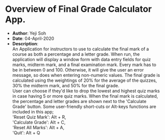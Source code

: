 # Overview of Final Grade Calculator App.
- __Author__:	Yeji Soh
- __Date__:		04-April-2020
- __Description__:<br>
An Application for instructors to use to calculate the final mark of a course as both a percentage and a letter grade.
When run, the application will display a window form with data entry fields for quiz marks, midterm mark, and a final examination mark. Every mark has to be in between 0 and 100. Otherwise, it will give the user an error message, so does when entering non-numeric values. The final grade is calculated using the weightings of 20% for the average of the quizzes, 30% the midterm mark, and 50% for the final grade.<br>
User can choose if they'd like to drop the lowest and highest quiz marks in case having 5 or more quiz marks.
When the final mark is calculated, the percentage and letter grades are shown next to the 'Calculate Grade' button.
Some user-friendly short-cuts or Alt-keys functions are included in this app;<br>
'Reset Quiz Mark':  Alt + R,<br>
'Calculate Grade':  Alt + C,<br>
'Reset All Marks':  Alt + A,<br>
'Quit':             Alt + Q<br>
